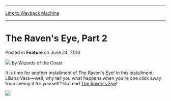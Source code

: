 
---
[Link to Wayback Machine](https://web.archive.org/web/20220528191929/https://magic.wizards.com/en/articles/archive/feature/ravens-eye-part-2-2010-06-24-0)

[_metadata_:wayback_url]:- "https://magic.wizards.com/en/articles/archive/feature/ravens-eye-part-2-2010-06-24-0"
[_metadata_:wayback_raw_url]:- "https://web.archive.org/web/20220528191929id_/https://magic.wizards.com/en/articles/archive/feature/ravens-eye-part-2-2010-06-24-0"
[_metadata_:wayback_capture_timestamp]:- "2022-05-28 19:19:29+00:00"
[_metadata_:description]:- "It is time for another installment of The Raven's Eye! In this installment, Liliana Vess—well, why tell you what happens when you're one click away from seeing it for yourself? Go read The Raven's Eye!"
[_metadata_:generator]:- "Drupal 7 (http://drupal.org)"
[_metadata_:publish_date]:- "2010-06-24"
---


The Raven's Eye, Part 2
=======================



 Posted in **Feature**
 on June 24, 2010 






![](https://media.magic.wizards.com/styles/auth_small/public/images/person/wizards_author.jpg)
By Wizards of the Coast











It is time for another installment of The Raven's Eye! In this installment, Liliana Vess—well, why tell you what happens when you're one click away from seeing it for yourself? Go read [The Raven's Eye](/en/node/629616)!

[![](https://media.magic.wizards.com/image_legacy_migration/mtg/images/daily/features/feature96a_thumb.jpg)](/en/node/629616)







